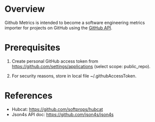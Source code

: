 # Overview

Github Metrics is intended to become a software engineering metrics importer
for projects on GitHub using the [GitHub API](https://developer.github.com).

# Prerequisites

1. Create personal GitHub access token from
   https://github.com/settings/applications
   (select scope: public_repo).

1. For security reasons, store in local file ~/.githubAccessToken.

##

# References

- Hubcat: https://github.com/softprops/hubcat
- Json4s API doc: https://github.com/json4s/json4s

